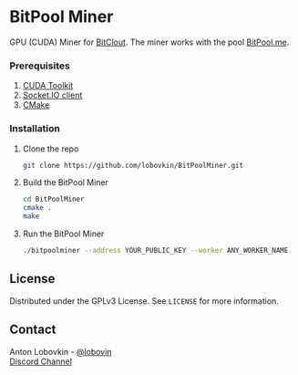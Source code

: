 # BitPool Miner
 GPU (CUDA) Miner for [BitClout](https://bitclout.com).  The miner works with the pool [BitPool.me](https://bitpool.me).

### Prerequisites

1. [CUDA Toolkit](https://developer.nvidia.com/cuda-downloads)
2. [Socket.IO client](https://github.com/socketio/socket.io-client-cpp/blob/master/INSTALL.md#with-cmake)
2. [CMake](https://cmake.org)

### Installation

1. Clone the repo
    ```sh
    git clone https://github.com/lobovkin/BitPoolMiner.git
    ```
2. Build the BitPool Miner
    ```sh
    cd BitPoolMiner
    cmake .
    make
    ```
3. Run the BitPool Miner
    ```sh
    ./bitpoolminer --address YOUR_PUBLIC_KEY --worker ANY_WORKER_NAME
    ```

## License

Distributed under the GPLv3 License. See `LICENSE` for more information.

## Contact

Anton Lobovkin - [@lobovin](https://bitclout.com/u/lobovkin)  
[Discord Channel](https://discord.com/channels/820740896181452841/844318509777420298)
